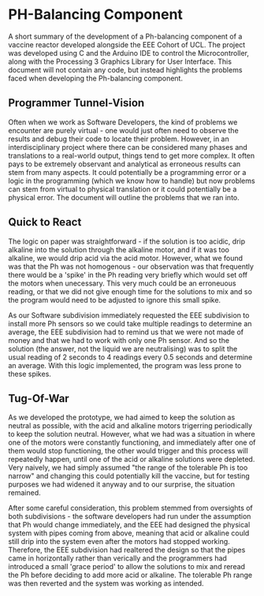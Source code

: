 # PH-Balancing Component
<p> A short summary of the development of a Ph-balancing component of a vaccine reactor developed alongside the EEE Cohort of UCL. The project was developed using C and the Arduino IDE to control the Microcontroller, along with the Processing 3 Graphics Library for User Interface. This document will not contain any code, but instead highlights the problems faced when developing the Ph-balancing component. </p>

<h2> Programmer Tunnel-Vision </h2>
<p> Often when we work as Software Developers, the kind of problems we encounter are purely virtual - one would just often need to observe the results and debug their code to locate their problem. However, in an interdisciplinary project where there can be considered many phases and translations to a real-world output, things tend to get more complex. It often pays to be extremely observant and analytical as erroneous results can stem from many aspects. It could potentially be a programming error or a logic in the programming (which we know how to handle) but now problems can stem from virtual to physical translation or it could potentially be a physical error. The document will outline the problems that we ran into. </p>

<h2> Quick to React </h2>
<p> The logic on paper was straightforward - if the solution is too acidic, drip alkaline into the solution through the alkaline motor, and if it was too alkaline, we would drip acid via the acid motor. However, what we found was that the Ph was not homogenous - our observation was that frequently there would be a 'spike' in the Ph reading very briefly which would set off the motors when unecessary. This very much could be an erroneuous reading, or that we did not give enough time for the solutions to mix and so the program would need to be adjusted to ignore this small spike. </p>

<p> As our Software subdivision immediately requested the EEE subdivision to install more Ph sensors so we could take multiple readings to determine an average, the EEE subdivision had to remind us that we were not made of money and that we had to work with only one Ph sensor. And so the solution (the answer, not the liquid we are neutralising) was to split the usual reading of 2 seconds to 4 readings every 0.5 seconds and determine an average. With this logic implemented, the program was less prone to these spikes.</p>

<h2> Tug-Of-War </h2>
<p> As we developed the prototype, we had aimed to keep the solution as neutral as possible, with the acid and alkaline motors trigerring periodically to keep the solution neutral. However, what we had was a situation in where one of the motors were constantly functioning, and immediately after one of them would stop functioning, the other would trigger and this process will repeatedly happen, until one of the acid or alkaline solutions were depleted. Very naively, we had simply assumed "the range of the tolerable Ph is too narrow" and changing this could potentially kill the vaccine, but for testing purposes we had widened it anyway and to our surprise, the situation remained.</p>

<p> After some careful consideration, this problem stemmed from oversights of both subdivisions - the software developers had run under the assumption that Ph would change immediately, and the EEE had designed the physical system with pipes coming from above, meaning that acid or alkaline could still drip into the system even after the motors had stopped working. Therefore, the EEE subdivision had realtered the design so that the pipes came in horizontally rather than verically and the programmers had introduced a small 'grace period' to allow the solutions to mix and reread the Ph before deciding to add more acid or alkaline. The tolerable Ph range was then reverted and the system was working as intended.</p>


